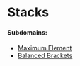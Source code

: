 # Stacks

#### Subdomains:
- [Maximum Element](./maximum-element)
- [Balanced Brackets](./balanced-brackets)
